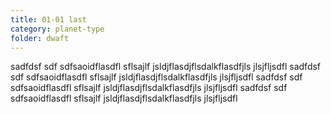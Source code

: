 ```yaml
---
title: 01-01 last
category: planet-type
folder: dwaft
---
```



sadfdsf  sdf sdfsaoidflasdfl sflsajlf jsldjflasdjflsdalkflasdfjls jlsjfljsdfl sadfdsf  sdf sdfsaoidflasdfl sflsajlf jsldjflasdjflsdalkflasdfjls jlsjfljsdfl sadfdsf  sdf sdfsaoidflasdfl sflsajlf jsldjflasdjflsdalkflasdfjls jlsjfljsdfl sadfdsf  sdf sdfsaoidflasdfl sflsajlf jsldjflasdjflsdalkflasdfjls jlsjfljsdfl 